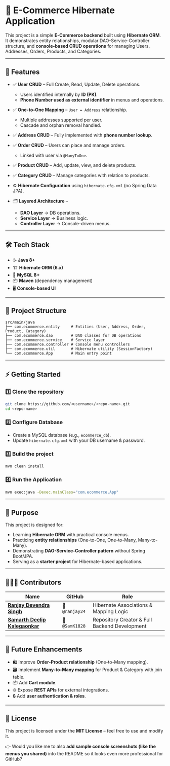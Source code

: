 # 🛒 E-Commerce Hibernate Application

This project is a simple **E-Commerce backend** built using **Hibernate ORM**.
It demonstrates entity relationships, modular DAO-Service-Controller structure, and **console-based CRUD operations** for managing Users, Addresses, Orders, Products, and Categories.

---

## 🚀 Features

* ✅ **User CRUD** – Full Create, Read, Update, Delete operations.

  * Users identified internally by **ID (PK)**.
  * **Phone Number used as external identifier** in menus and operations.

* ✅ **One-to-One Mapping** – `User ↔ Address` relationship.

  * Multiple addresses supported per user.
  * Cascade and orphan removal handled.

* ✅ **Address CRUD** – Fully implemented with **phone number lookup**.

* ✅ **Order CRUD** – Users can place and manage orders.

  * Linked with user via `@ManyToOne`.

* ✅ **Product CRUD** – Add, update, view, and delete products.

* ✅ **Category CRUD** – Manage categories with relation to products.

* ⚙️ **Hibernate Configuration** using `hibernate.cfg.xml` (no Spring Data JPA).

* 🗂️ **Layered Architecture** –

  * **DAO Layer** → DB operations.
  * **Service Layer** → Business logic.
  * **Controller Layer** → Console-driven menus.

---

## 🛠️ Tech Stack

* ☕ **Java 8+**
* 🏗️ **Hibernate ORM (6.x)**
* 🐬 **MySQL 8+**
* 📦 **Maven** (dependency management)
* 🖥️ **Console-based UI**

---

## 📂 Project Structure

```
src/main/java
├── com.ecommerce.entity     # Entities (User, Address, Order, Product, Category)
├── com.ecommerce.dao        # DAO classes for DB operations
├── com.ecommerce.service    # Service layer
├── com.ecommerce.controller # Console menu controllers
├── com.ecommerce.util       # Hibernate utility (SessionFactory)
└── com.ecommerce.App        # Main entry point
```

---

## ⚡ Getting Started

### 1️⃣ Clone the repository

```bash
git clone https://github.com/<username>/<repo-name>.git
cd <repo-name>
```

### 2️⃣ Configure Database

* Create a MySQL database (e.g., `ecommerce_db`).
* Update `hibernate.cfg.xml` with your DB username & password.

### 3️⃣ Build the project

```bash
mvn clean install
```

### 4️⃣ Run the Application

```bash
mvn exec:java -Dexec.mainClass="com.ecommerce.App"
```

---

## 🎯 Purpose

This project is designed for:

* Learning **Hibernate ORM** with practical console menus.
* Practicing **entity relationships** (One-to-One, One-to-Many, Many-to-Many).
* Demonstrating **DAO-Service-Controller pattern** without Spring Boot/JPA.
* Serving as a **starter project** for Hibernate-based applications.

---

## 🧑‍🤝‍🧑 Contributors

| Name                                                          | GitHub         | Role                                          |
| ------------------------------------------------------------- | -------------- | --------------------------------------------- |
| [**Ranjay Devendra Singh**](https://github.com/ranjay24)      | 🐙 `@ranjay24` | Hibernate Associations & Mapping Logic        |
| [**Samarth Deelip Kalegaonkar**](https://github.com/SamK1828) | 🐙 `@SamK1828` | Repository Creator & Full Backend Development |

---

## 🔮 Future Enhancements

* 🛍️ Improve **Order-Product relationship** (One-to-Many mapping).
* 🗃️ Implement **Many-to-Many mapping** for Product & Category with join table.
* 📦 Add **Cart module**.
* 🌐 Expose **REST APIs** for external integrations.
* 🔒 Add **user authentication & roles**.

---

## 📜 License

This project is licensed under the **MIT License** – feel free to use and modify it.

👉 Would you like me to also **add sample console screenshots (like the menus you shared)** into the README so it looks even more professional for GitHub?
